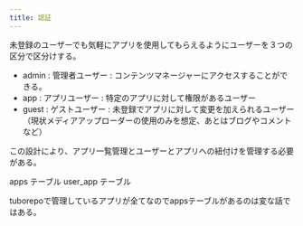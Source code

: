 ```yaml
---
title: 認証
---
```


未登録のユーザーでも気軽にアプリを使用してもらえるようにユーザーを３つの区分で区分けする。

- admin : 管理者ユーザー : コンテンツマネージャーにアクセスすることができる。
- app : アプリユーザー : 特定のアプリに対して権限があるユーザー
- guest : ゲストユーザー : 未登録でアプリに対して変更を加えられるユーザー（現状メディアアップローダーの使用のみを想定、あとはブログやコメントなど）

この設計により、アプリ一覧管理とユーザーとアプリへの紐付けを管理する必要がある。

apps テーブル
user_app テーブル

tuborepoで管理しているアプリが全てなのでappsテーブルがあるのは変な話ではある。

